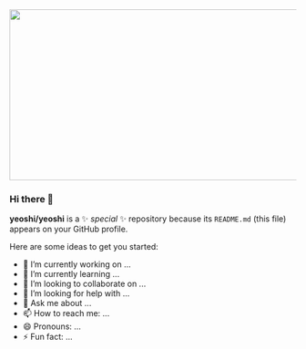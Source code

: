 <div align="center">
  <img src="[https://media.giphy.com/media/dWesBcTLavkZuG35MI/giphy.gi](https://giphy.com/gifs/scaler-official-dogs-computer-typing-Dh5q0sShxgp13DwrvG"
)f" width="600" height="300"/>
</div>
                            
### Hi there 👋

**yeoshi/yeoshi** is a ✨ _special_ ✨ repository because its `README.md` (this file) appears on your GitHub profile.

Here are some ideas to get you started:

- 🔭 I’m currently working on ...
- 🌱 I’m currently learning ...
- 👯 I’m looking to collaborate on ...
- 🤔 I’m looking for help with ...
- 💬 Ask me about ...
- 📫 How to reach me: ...
- 😄 Pronouns: ...
- ⚡ Fun fact: ...
